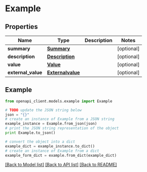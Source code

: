 # Example


## Properties
Name | Type | Description | Notes
------------ | ------------- | ------------- | -------------
**summary** | [**Summary**](Summary.md) |  | [optional] 
**description** | [**Description**](Description.md) |  | [optional] 
**value** | [**Value**](Value.md) |  | [optional] 
**external_value** | [**Externalvalue**](Externalvalue.md) |  | [optional] 

## Example

```python
from openapi_client.models.example import Example

# TODO update the JSON string below
json = "{}"
# create an instance of Example from a JSON string
example_instance = Example.from_json(json)
# print the JSON string representation of the object
print Example.to_json()

# convert the object into a dict
example_dict = example_instance.to_dict()
# create an instance of Example from a dict
example_form_dict = example.from_dict(example_dict)
```
[[Back to Model list]](../README.md#documentation-for-models) [[Back to API list]](../README.md#documentation-for-api-endpoints) [[Back to README]](../README.md)


